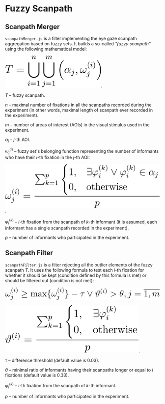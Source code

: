 # Fuzzy Scanpath

## Scanpath Merger

`scanpathMerger.js` is a filter implementing the eye gaze scanpath aggregation based on fuzzy sets. It builds a so-called *"fuzzy scanpath"* using the following mathematical model:

![eq1](eq1.svg "Equation 1").

$T$ – fuzzy scanpath.

$n$ – maximal number of fixations in all the scanpaths recorded during the experiment (in other words, maximal length of scanpath ever recorded in the experiment).

$m$ – number of areas of interest (AOIs) in the visual stimulus used in the experiment.

$\alpha_j$ – $j$-th AOI.

$\omega^{(i)}_j$ – fuzzy set's belonging function representing the number of informants who have their $i$-th fixation in the $j$-th AOI:

![eq2](eq2.svg "Equation 2").

$\varphi_i^{(k)}$ – $i$-th fixation from the scanpath of $k$-th informant (it is assumed, each informant has a single scanpath recorded in the experiment).

$p$ – number of informants who participated in the experiment.

## Scanpath Filter

`scanpathFilter.js` is a filter rejecting all the outlier elements of the fuzzy scanpath $T$. It uses the following formula to test each $i$-th fixation for whether it should be kept (condition defined by this formula is met) or should be filtered out (condition is not met):

![eq3](eq3.svg "Equation 3")

![eq4](eq4.svg "Equation 4").

$\tau$ – difference threshold (default value is 0.03).

$\theta$ – minimal ratio of informants having their scanpaths longer or equal to $i$ fixations (default value is 0.33).

$\varphi_i^{(k)}$ – $i$-th fixation from the scanpath of $k$-th informant.

$p$ – number of informants who participated in the experiment.
